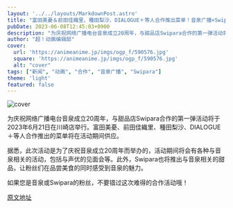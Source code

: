 ```yaml
---
layout: '../../layouts/MarkdownPost.astro'
title: "富田美憂＆前田佳織里、種田梨沙、DIALOGUE＋等人合作推出菜单！音泉广播×Swipara合作第一弹"
pubDate: 2023-06-08T12:45:03+0900
description: "为庆祝网络广播电台音泉成立20周年，与甜品店Swipara合作的第一弹活动将于2023年6月21日在川崎店举行。"
author: "超！动画编辑部"
cover:
  url: 'https://animeanime.jp/imgs/ogp_f/590576.jpg'
  square: 'https://animeanime.jp/imgs/ogp_f/590576.jpg'
  alt: "cover"
tags: ["新闻", "动画", "合作", "音泉广播", "Swipara"]
theme: 'light'
featured: false
---
```


![cover](https://animeanime.jp/imgs/ogp_f/590576.jpg)

为庆祝网络广播电台音泉成立20周年，与甜品店Swipara合作的第一弹活动将于2023年6月21日在川崎店举行。富田美憂、前田佳織里、種田梨沙、DIALOGUE＋等人合作推出的菜单将在活动期间供应。

据悉，此次活动是为了庆祝音泉成立20周年而举办的，活动期间将会有各种与音泉相关的活动，包括与声优的见面会等。此外，Swipara也将推出与音泉相关的甜品，让粉丝们在品尝美食的同时感受到音泉的魅力。

如果您是音泉或Swipara的粉丝，不要错过这次难得的合作活动哦！


  [原文地址](https://animeanime.jp/article/2023/06/08/77807.html)